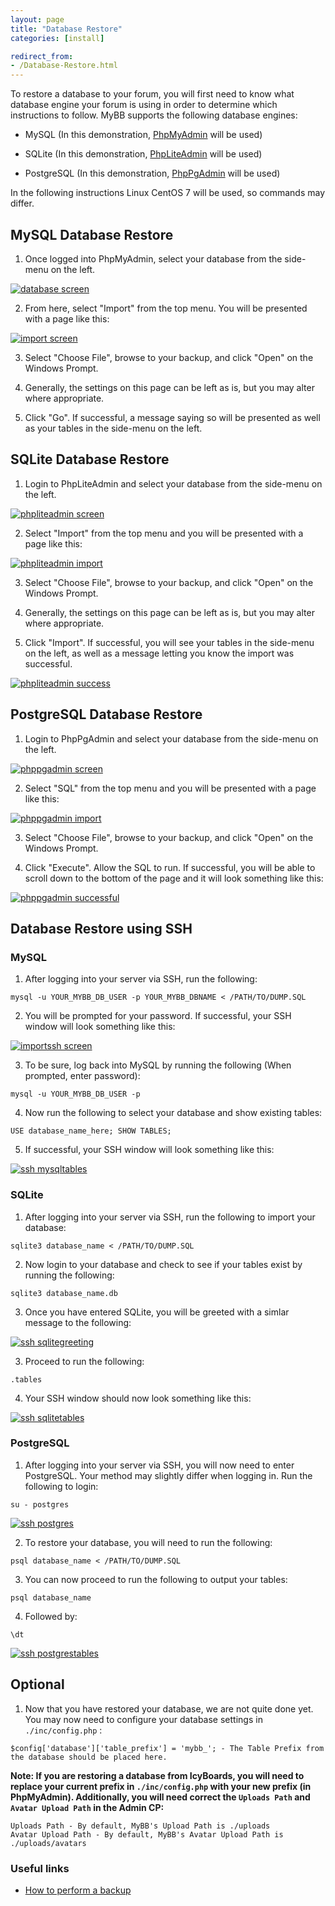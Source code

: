```yaml
---
layout: page
title: "Database Restore"
categories: [install]

redirect_from:
- /Database-Restore.html
---
```


To restore a database to your forum, you will first need to know what database engine your forum is using in order to determine which instructions to follow. MyBB supports the following database engines:

* MySQL (In this demonstration, [PhpMyAdmin](https://www.phpmyadmin.net/) will be used)

* SQLite (In this demonstration, [PhpLiteAdmin](https://www.phpliteadmin.org/) will be used)

* PostgreSQL (In this demonstration, [PhpPgAdmin](http://phppgadmin.sourceforge.net) will be used)

In the following instructions Linux CentOS 7 will be used, so commands may differ.

## MySQL Database Restore

1. Once logged into PhpMyAdmin, select your database from the side-menu on the left. 

[![database screen](/assets/images/1.8/database-restore/phpmyadmin_1.png)](/assets/images/1.8/database-restore/phpmyadmin_1.png)

2. From here, select "Import" from the top menu. You will be presented with a page like this:

[![import screen](/assets/images/1.8/database-restore/phpmyadmin_2.png)](/assets/images/1.8/database-restore/phpmyadmin_2.png)

3. Select "Choose File", browse to your backup, and click "Open" on the Windows Prompt. 

4. Generally, the settings on this page can be left as is, but you may alter where appropriate.

5. Click "Go". If successful, a message saying so will be presented as well as your tables in the side-menu on the left.

## SQLite Database Restore

1. Login to PhpLiteAdmin and select your database from the side-menu on the left. 

[![phpliteadmin screen](/assets/images/1.8/database-restore/sqlite_1.png)](/assets/images/1.8/database-restore/sqlite_1.png)

2. Select "Import" from the top menu and you will be presented with a page like this:

[![phpliteadmin import](/assets/images/1.8/database-restore/sqlite_2.png)](/assets/images/1.8/database-restore/sqlite_2.png)

3. Select "Choose File", browse to your backup, and click "Open" on the Windows Prompt.

4. Generally, the settings on this page can be left as is, but you may alter where appropriate.

5. Click "Import". If successful, you will see your tables in the side-menu on the left, as well as a message letting you know the import was successful.

[![phpliteadmin success](/assets/images/1.8/database-restore/sqlite_3.png)](/assets/images/1.8/database-restore/sqlite_3.png)

## PostgreSQL Database Restore

1. Login to PhpPgAdmin and select your database from the side-menu on the left.

[![phppgadmin screen](/assets/images/1.8/database-restore/phppgadmin_1.png)](/assets/images/1.8/database-restore/phppgadmin_1.png)

2. Select "SQL" from the top menu and you will be presented with a page like this:

[![phppgadmin import](/assets/images/1.8/database-restore/phppgadmin_2.png)](/assets/images/1.8/database-restore/phppgadmin_2.png)

3. Select "Choose File", browse to your backup, and click "Open" on the Windows Prompt.

4. Click "Execute". Allow the SQL to run. If successful, you will be able to scroll down to the bottom of the page and it will look something like this:

[![phppgadmin successful](/assets/images/1.8/database-restore/phppgadmin_3.png)](/assets/images/1.8/database-restore/phppgadmin_3.png)

## Database Restore using SSH

### MySQL

1. After logging into your server via SSH, run the following:

```
mysql -u YOUR_MYBB_DB_USER -p YOUR_MYBB_DBNAME < /PATH/TO/DUMP.SQL
```

2. You will be prompted for your password. If successful, your SSH window will look something like this:

[![importssh screen](/assets/images/1.8/database-restore/ssh_mysql_1.png)](/assets/images/1.8/database-restore/ssh_mysql_1.png)

3. To be sure, log back into MySQL by running the following (When prompted, enter password):

```
mysql -u YOUR_MYBB_DB_USER -p
```

4. Now run the following to select your database and show existing tables:

```
USE database_name_here; SHOW TABLES;
```

5. If successful, your SSH window will look something like this:

[![ssh mysqltables](/assets/images/1.8/database-restore/ssh_mysql_2.png)](/assets/images/1.8/database-restore/ssh_mysql_2.png)

### SQLite

1. After logging into your server via SSH, run the following to import your database:

```
sqlite3 database_name < /PATH/TO/DUMP.SQL 
```

2. Now login to your database and check to see if your tables exist by running the following:

```
sqlite3 database_name.db
```

3. Once you have entered SQLite, you will be greeted with a simlar message to the following:

[![ssh sqlitegreeting](/assets/images/1.8/database-restore/ssh_sqlite_1.png)](/assets/images/1.8/database-restore/ssh_sqlite_1.png)

3. Proceed to run the following:

``` 
.tables
```

4. Your SSH window should now look something like this:

[![ssh sqlitetables](/assets/images/1.8/database-restore/ssh_sqlite_2.png)](/assets/images/1.8/database-restore/ssh_sqlite_2.png)


### PostgreSQL

1. After logging into your server via SSH, you will now need to enter PostgreSQL. Your method may slightly differ when logging in. Run the following to login:

``` 
su - postgres
```

[![ssh postgres](/assets/images/1.8/database-restore/ssh_postgresql_1.png)](/assets/images/1.8/database-restore/ssh_postgresql_1.png)

2. To restore your database, you will need to run the following:

``` 
psql database_name < /PATH/TO/DUMP.SQL
```

3. You can now proceed to run the following to output your tables:

``` 
psql database_name
```

4. Followed by:

``` 
\dt
```

[![ssh postgrestables](/assets/images/1.8/database-restore/ssh_postgresql_2.png)](/assets/images/1.8/database-restore/ssh_postgresql_2.png)

## Optional

1. Now that you have restored your database, we are not quite done yet. You may now need to configure your database settings in ```./inc/config.php``` :

```
$config['database']['table_prefix'] = 'mybb_'; - The Table Prefix from the database should be placed here.
```

**Note: If you are restoring a database from IcyBoards, you will need to replace your current prefix in ```./inc/config.php``` with your new prefix (in PhpMyAdmin). Additionally, you will need correct the ```Uploads Path``` and ```Avatar Upload Path``` in the Admin CP:**

``` 
Uploads Path - By default, MyBB's Upload Path is ./uploads
Avatar Upload Path - By default, MyBB's Avatar Upload Path is ./uploads/avatars
``` 

### Useful links
- [How to perform a backup](https://docs.mybb.com/1.8/administration/backups/)
